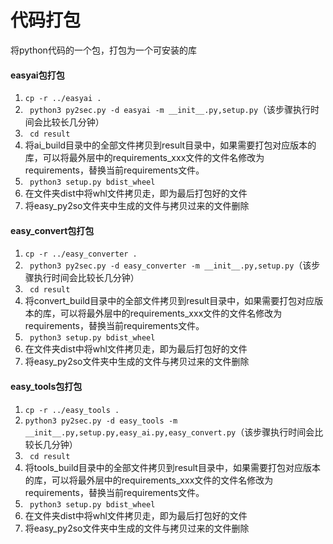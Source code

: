 # 代码打包
将python代码的一个包，打包为一个可安装的库

#### easyai包打包
1. ``` cp -r ../easyai . ```
2. ``` python3 py2sec.py -d easyai -m __init__.py,setup.py```（该步骤执行时间会比较长几分钟）
3. ``` cd result```
4. 将ai_build目录中的全部文件拷贝到result目录中，如果需要打包对应版本的库，可以将最外层中的requirements_xxx文件的文件名修改为requirements，替换当前requirements文件。
5. ``` python3 setup.py bdist_wheel```
6. 在文件夹dist中将whl文件拷贝走，即为最后打包好的文件
7. 将easy_py2so文件夹中生成的文件与拷贝过来的文件删除

#### easy_convert包打包
1. ``` cp -r ../easy_converter . ```
2. ``` python3 py2sec.py -d easy_converter -m __init__.py,setup.py```（该步骤执行时间会比较长几分钟）
3. ``` cd result```
4. 将convert_build目录中的全部文件拷贝到result目录中，如果需要打包对应版本的库，可以将最外层中的requirements_xxx文件的文件名修改为requirements，替换当前requirements文件。
5. ``` python3 setup.py bdist_wheel```
6. 在文件夹dist中将whl文件拷贝走，即为最后打包好的文件
7. 将easy_py2so文件夹中生成的文件与拷贝过来的文件删除

#### easy_tools包打包
1. ``` cp -r ../easy_tools . ```
2. ``` python3 py2sec.py -d easy_tools -m __init__.py,setup.py,easy_ai.py,easy_convert.py ```（该步骤执行时间会比较长几分钟）
3. ``` cd result```
4. 将tools_build目录中的全部文件拷贝到result目录中，如果需要打包对应版本的库，可以将最外层中的requirements_xxx文件的文件名修改为requirements，替换当前requirements文件。
5. ``` python3 setup.py bdist_wheel```
6. 在文件夹dist中将whl文件拷贝走，即为最后打包好的文件
7. 将easy_py2so文件夹中生成的文件与拷贝过来的文件删除
